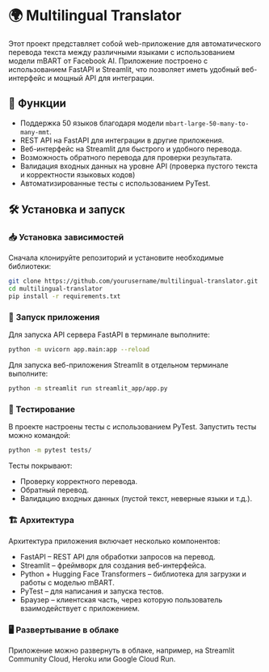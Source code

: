 # 🌍 Multilingual Translator  

Этот проект представляет собой web-приложение для автоматического перевода текста между различными языками с использованием модели mBART от Facebook AI. Приложение построено с использованием FastAPI и Streamlit, что позволяет иметь удобный веб-интерфейс и мощный API для интеграции.

## 🚀 Функции  

- Поддержка 50 языков благодаря модели `mbart-large-50-many-to-many-mmt`. 
- REST API на FastAPI для интеграции в другие приложения.  
- Веб-интерфейс на Streamlit для быстрого и удобного перевода.  
- Возможность обратного перевода для проверки результата.
- Валидация входных данных на уровне API (проверка пустого текста и корректности языковых кодов)
- Автоматизированные тесты с использованием PyTest. 

## 🛠️ Установка и запуск  

### 📥 Установка зависимостей  

Сначала клонируйте репозиторий и установите необходимые библиотеки:  

```bash
git clone https://github.com/yourusername/multilingual-translator.git  
cd multilingual-translator  
pip install -r requirements.txt
```

### 🚀 **Запуск приложения**
Для запуска API сервера FastAPI в терминале выполните:
```bash
python -m uvicorn app.main:app --reload
```

Для запуска веб-приложения Streamlit в отдельном терминале выполните:
```bash
python -m streamlit run streamlit_app/app.py
```

### 🧪 Тестирование
В проекте настроены тесты с использованием PyTest.
Запустить тесты можно командой:
```bash
python -m pytest tests/
```
Тесты покрывают:
- Проверку корректного перевода.
- Обратный перевод.
- Валидацию входных данных (пустой текст, неверные языки и т.д.).

### 🏗️ Архитектура

Архитектура приложения включает несколько компонентов:

- FastAPI – REST API для обработки запросов на перевод.
- Streamlit – фреймворк для создания веб-интерфейса.
- Python + Hugging Face Transformers – библиотека для загрузки и работы с моделью mBART.
- PyTest – для написания и запуска тестов.
- Браузер – клиентская часть, через которую пользователь взаимодействует с приложением.

### 🖥️ Развертывание в облаке

Приложение можно развернуть в облаке, например, на Streamlit Community Cloud, Heroku или Google Cloud Run.
